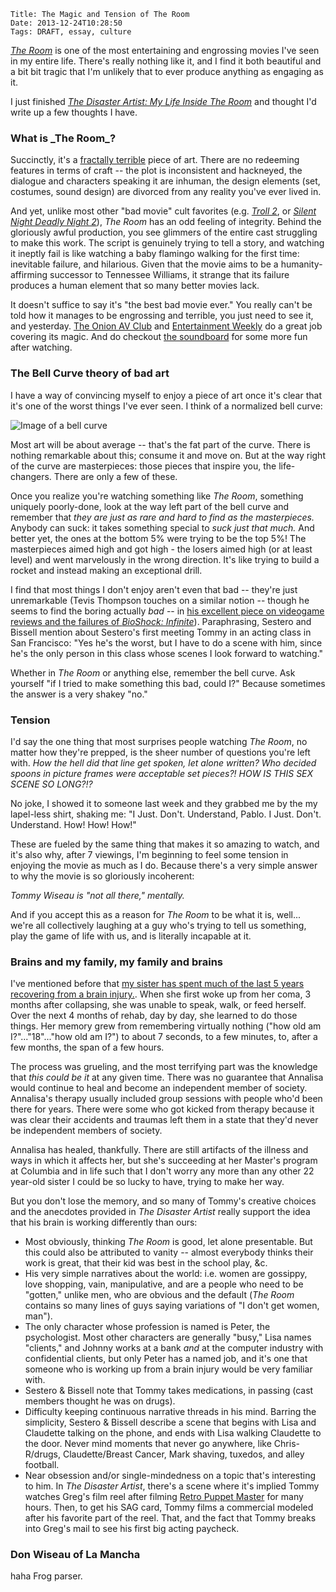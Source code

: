     Title: The Magic and Tension of The Room
    Date: 2013-12-24T10:28:50
    Tags: DRAFT, essay, culture

[_The Room_][1] is one of the most entertaining and engrossing movies I've seen
in my entire life. There's really nothing like it, and I find it both beautiful
and a bit bit tragic that I'm unlikely that to ever produce anything as engaging
as it.

I just finished [_The Disaster Artist: My Life Inside The Room_][2] and thought
I'd write up a few thoughts I have.

<!-- more -->

<h3 id="what-is-the-room">What is _The Room_?</h3>

Succinctly, it's a [fractally terrible][3] piece of art. There are no redeeming
features in terms of craft -- the plot is inconsistent and hackneyed, the dialogue
and characters speaking it are inhuman, the design elements (set, costumes, sound
design) are divorced from any reality you've ever lived in.

And yet, unlike most other "bad movie" cult favorites (e.g. [_Troll 2_][5], or
[_Silent Night Deadly Night 2_][4]), _The Room_ has an odd feeling of integrity.
Behind the gloriously awful production, you see glimmers of the entire cast struggling
to make this work. The script is genuinely trying to tell a story, and watching it
ineptly fail is like watching a baby flamingo walking for the first time: inevitable
failure, and hilarious.  Given that the movie aims to be a humanity-affirming
successor to Tennessee Williams, it strange that its failure produces a human element
that so many better movies lack.

It doesn't suffice to say it's "the best bad movie ever." You really can't be
told how it manages to be engrossing and terrible, you just need to see it, and
yesterday. [The Onion AV Club][6] and [Entertainment Weekly][7] do a great job
covering its magic. And do checkout [the soundboard][8] for some more fun after
watching.

<h3 id="the-bell-curve-theory-of-bad-art">The Bell Curve theory of bad art</h3>

I have a way of convincing myself to enjoy a piece of art once it's clear that
it's one of the worst things I've ever seen. I think of a normalized bell curve:

<img src="/img/2013/12/bellcurve.png" alt="Image of a bell curve" />

Most art will be about average -- that's the fat part of the curve. There is
nothing remarkable about this; consume it and move on. But at the way right of
the curve are masterpieces: those pieces that inspire you, the life-changers.
There are only a few of these.

Once you realize you're watching something like _The Room_, something
uniquely poorly-done, look at the way left part of the bell curve and remember
that _they are just as rare and hard to find as the masterpieces._ Anybody can
suck: it takes something special to _suck just that much._ And better yet, the
ones at the bottom 5% were trying to be the top 5%! The masterpieces aimed high
and got high - the losers aimed high (or at least level) and went marvelously in
the wrong direction. It's like trying to build a rocket and instead making an
exceptional drill.

I find that most things I don't enjoy aren't even that bad -- they're just
unremarkable (Tevis Thompson touches on a similar notion -- though he seems to
find the boring actually _bad_ -- in [his excellent piece on videogame reviews
and the failures of _BioShock: Infinite_][9]). Paraphrasing, Sestero and Bissell
mention about Sestero's first meeting Tommy in an acting class in San Francisco:
"Yes he's the worst, but I have to do a scene with him, since he's the only person
in this class whose scenes I look forward to watching."

Whether in _The Room_ or anything else, remember the bell curve. Ask yourself
"if I tried to make something this bad, could I?" Because sometimes the answer
is a very shakey "no."

<h3 id="tension">Tension</h3>

I'd say the one thing that most surprises people watching _The Room_, no matter
how they're prepped, is the sheer number of questions you're left with. _How the
hell did that line get spoken, let alone written? Who decided spoons in picture
frames were acceptable set pieces?! HOW IS THIS SEX SCENE SO LONG?!?_

No joke, I showed it to someone last week and they grabbed me by the my
lapel-less shirt, shaking me: "I Just. Don't. Understand, Pablo. I Just.
Don't. Understand. How! How! How!"

These are fueled by the same thing that makes it so amazing to watch, and it's
also why, after 7 viewings, I'm beginning to feel some tension in enjoying the
movie as much as I do. Because there's a very simple answer to why the movie is
so gloriously incoherent:

_Tommy Wiseau is "not all there," mentally._

And if you accept this as a reason for _The Room_ to be what it is, well... we're
all collectively laughing at a guy who's trying to tell us something, play the game
of life with us, and is literally incapable at it.

<h3 id="brains-and-my-family-my-family-and-brains">Brains and my family, my family and brains</h3>

I've mentioned before that [my sister has spent much of the last 5 years recovering 
from a brain injury.][10]. When she first woke up from her coma, 3 months after
collapsing, she was unable to speak, walk, or feed herself. Over the next 4
months of rehab, day by day, she learned to do those things. Her memory grew from
remembering virtually nothing ("how old am I?"..."18"..."how old am I?") to
about 7 seconds, to a few minutes, to, after a few months, the span of a few
hours.

The process was grueling, and the most terrifying part was the knowledge that
_this could be it_ at any given time. There was no guarantee that Annalisa would
continue to heal and become an independent member of society. Annalisa's therapy
usually included group sessions with people who'd been there for years. There
were some who got kicked from therapy because it was clear their accidents and
traumas left them in a state that they'd never be independent members of
society.

Annalisa has healed, thankfully. There are still artifacts of the illness and
ways in which it affects her, but she's succeeding at her Master's program at
Columbia and in life such that I don't worry any more than any other 22 year-old
sister I could be so lucky to have, trying to make her way.

But you don't lose the memory, and so many of Tommy's creative choices and the
anecdotes provided in _The Disaster Artist_ really support the idea that his
brain is working differently than ours:

* Most obviously, thinking _The Room_ is good, let alone presentable. But this
  could also be attributed to vanity -- almost everybody thinks their work is great,
  that their kid was best in the school play, &c.
* His very simple narratives about the world: i.e. women are gossippy, love shopping,
  vain, manipulative, and are a people who need to be "gotten," unlike men, who
  are obvious and the default (_The Room_ contains so many lines of guys saying
  variations of "I don't get women, man").
* The only character whose profession is named is Peter, the psychologist. Most
  other characters are generally "busy," Lisa names "clients," and Johnny works
  at a bank _and_ at the computer industry with confidential clients, but only
  Peter has a named job, and it's one that someone who is working up from a
  brain injury would be very familiar with.
* Sestero & Bissell note that Tommy takes medications, in passing (cast members
  thought he was on drugs).
* Difficulty keeping continuous narrative threads in his mind. Barring the
  simplicity, Sestero & Bissell describe a scene that begins with Lisa and
  Claudette talking on the phone, and ends with Lisa walking Claudette to the
  door. Never mind moments that never go anywhere, like Chris-R/drugs,
  Claudette/Breast Cancer, Mark shaving, tuxedos, and alley football.
* Near obsession and/or single-mindedness on a topic that's interesting to him.
  In _The Disaster Artist_, there's a scene where it's implied Tommy watches
  Greg's film reel after filming [Retro Puppet Master][11] for many hours. Then,
  to get his SAG card, Tommy films a commercial modeled after his favorite part
  of the reel. That, and the fact that Tommy breaks into Greg's mail to see his
  first big acting paycheck.


<h3 id="don-wiseau-of-la-mancha">Don Wiseau of La Mancha</h3>

haha Frog parser.

   [1]: http://theroommovie.com/
   [2]: http://www.thedisasterartistbook.com/
   [3]: http://rationalwiki.org/wiki/Fractal_wrongness
   [4]: http://youtu.be/i7gIpuIVE3k
   [5]: http://youtu.be/gJHCc9MtKRQ
   [6]: http://www.avclub.com/article/ithe-roomi-25723
   [7]: http://www.ew.com/ew/article/0,,20246031,00.html
   [8]: http://theroomsoundboard.com/
   [9]: http://tevisthompson.com/on-videogame-reviews/
   [10]: http://www.bostonglobe.com/lifestyle/health-wellness/2013/05/26/when-brain-attacks-newly-discovered-disease-can-mimic-psychosis/dyixxnwdHJJIUITsNYJC3O/story.html
   [11]: http://en.wikipedia.org/wiki/Retro_Puppet_Master
